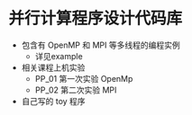 # 并行计算程序设计代码库

- 包含有 OpenMP 和 MPI 等多线程的编程实例
  - 详见example
- 相关课程上机实验
  - PP_01 第一次实验 OpenMp
  - PP_02 第二次实验 MPI
- 自己写的 toy 程序
